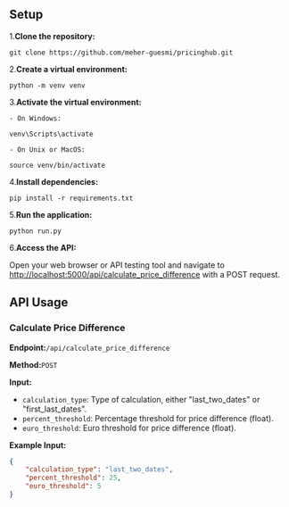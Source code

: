 ## Setup

1.**Clone the repository:**

    git clone https://github.com/meher-guesmi/pricinghub.git

2.**Create a virtual environment:**

    python -m venv venv

3.**Activate the virtual environment:**

    - On Windows:

    venv\Scripts\activate

    - On Unix or MacOS:

    source venv/bin/activate

4.**Install dependencies:**

    pip install -r requirements.txt

5.**Run the application:**

    python run.py

6.**Access the API:**

Open your web browser or API testing tool and navigate to [http://localhost:5000/api/calculate_price_difference](http://localhost:5000/api/calculate_price_difference) with a POST request.

## API Usage

### Calculate Price Difference

**Endpoint:**`/api/calculate_price_difference`

**Method:**`POST`

**Input:**

- `calculation_type`: Type of calculation, either "last_two_dates" or "first_last_dates".
- `percent_threshold`: Percentage threshold for price difference (float).
- `euro_threshold`: Euro threshold for price difference (float).

**Example Input:**

```json
{
    "calculation_type": "last_two_dates",
    "percent_threshold": 25,
    "euro_threshold": 5
}
```
